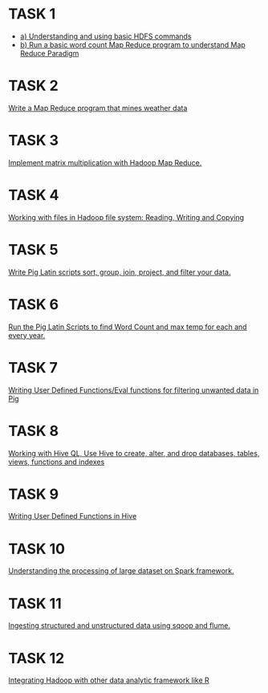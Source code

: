 # TASK 1
- [a) Understanding and using basic HDFS commands](https://github.com/prabhasg03/Task-Codes/tree/Big-Data-Analytics-Lab/Task%201/1A)
- [b) Run a basic word count Map Reduce program to understand Map Reduce Paradigm](https://github.com/prabhasg03/Task-Codes/blob/Big-Data-Analytics-Lab/Task%201/1B)
# TASK 2
[Write a Map Reduce program that mines weather data](https://github.com/prabhasg03/Task-Codes/blob/Big-Data-Analytics-Lab/Task%202/)
# TASK 3
[Implement matrix multiplication with Hadoop Map Reduce.]()
# TASK 4
[Working with files in Hadoop file system: Reading, Writing and Copying](https://github.com/prabhasg03/Task-Codes/blob/Big-Data-Analytics-Lab/Task%204/)
# TASK 5
[Write Pig Latin scripts sort, group, join, project, and filter your data.](https://github.com/prabhasg03/Task-Codes/blob/Big-Data-Analytics-Lab/Task%205/)
# TASK 6
[Run the Pig Latin Scripts to find Word Count and max temp for each and every year.](https://github.com/prabhasg03/Task-Codes/blob/Big-Data-Analytics-Lab/Task%206/)
# TASK 7
[Writing User Defined Functions/Eval functions for filtering unwanted data in Pig]()
# TASK 8
[Working with Hive QL, Use Hive to create, alter, and drop databases, tables, views, functions and indexes]()
# TASK 9
[Writing User Defined Functions in Hive]()
# TASK 10
[Understanding the processing of large dataset on Spark framework.]()
# TASK 11
[Ingesting structured and unstructured data using sqoop and flume.]()
# TASK 12
[Integrating Hadoop with other data analytic framework like R]()
